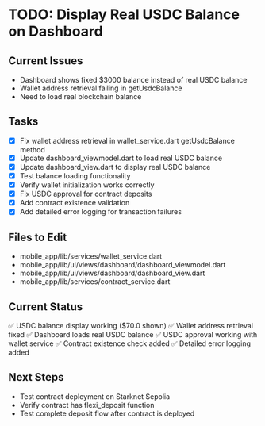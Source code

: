 # TODO: Display Real USDC Balance on Dashboard

## Current Issues
- Dashboard shows fixed $3000 balance instead of real USDC balance
- Wallet address retrieval failing in getUsdcBalance
- Need to load real blockchain balance

## Tasks
- [x] Fix wallet address retrieval in wallet_service.dart getUsdcBalance method
- [x] Update dashboard_viewmodel.dart to load real USDC balance
- [x] Update dashboard_view.dart to display real USDC balance
- [x] Test balance loading functionality
- [x] Verify wallet initialization works correctly
- [x] Fix USDC approval for contract deposits
- [x] Add contract existence validation
- [x] Add detailed error logging for transaction failures

## Files to Edit
- mobile_app/lib/services/wallet_service.dart
- mobile_app/lib/ui/views/dashboard/dashboard_viewmodel.dart
- mobile_app/lib/ui/views/dashboard/dashboard_view.dart
- mobile_app/lib/services/contract_service.dart

## Current Status
✅ USDC balance display working ($70.0 shown)
✅ Wallet address retrieval fixed
✅ Dashboard loads real USDC balance
✅ USDC approval working with wallet service
✅ Contract existence check added
✅ Detailed error logging added

## Next Steps
- Test contract deployment on Starknet Sepolia
- Verify contract has flexi_deposit function
- Test complete deposit flow after contract is deployed
